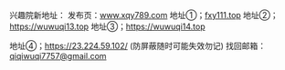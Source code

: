 
兴趣院新地址：
发布页：www.xqy789.com
地址①；[fxy111.top](https://fxy111.top/)
地址②；https://wuwuqi13.top
地址③；https://wuwuqi14.top

地址④；https://23.224.59.102/ (防屏蔽随时可能失效勿记)
找回邮箱：qiqiwuqi7757@gmail.com

